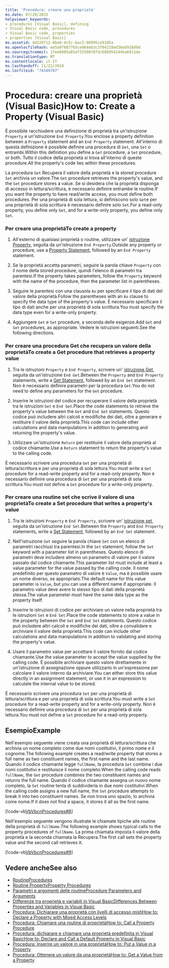 ```yaml
---
title: 'Procedura: creare una proprietà'
ms.date: 07/20/2015
helpviewer_keywords:
- procedures [Visual Basic], defining
- Visual Basic code, procedures
- Visual Basic code, properties
- properties [Visual Basic]
ms.assetid: 4d229712-6be8-4c5c-bac5-06995ce9185a
ms.openlocfilehash: ee5a9f687765ce064eb3c3f84218ed36eb916d9d
ms.sourcegitcommit: 17ee6605e01ef32506f8fdc686954244ba6911de
ms.translationtype: MT
ms.contentlocale: it-IT
ms.lasthandoff: 11/22/2019
ms.locfileid: "74349707"
---
```

# <a name="how-to-create-a-property-visual-basic"></a><span data-ttu-id="aa500-102">Procedura: creare una proprietà (Visual Basic)</span><span class="sxs-lookup"><span data-stu-id="aa500-102">How to: Create a Property (Visual Basic)</span></span>
<span data-ttu-id="aa500-103">È possibile racchiudere una definizione di proprietà tra un'istruzione `Property` e un'istruzione `End Property`.</span><span class="sxs-lookup"><span data-stu-id="aa500-103">You enclose a property definition between a `Property` statement and an `End Property` statement.</span></span> <span data-ttu-id="aa500-104">All'interno di questa definizione è possibile definire una procedura di `Get`, una `Set` o entrambi.</span><span class="sxs-lookup"><span data-stu-id="aa500-104">Within this definition you define a `Get` procedure, a `Set` procedure, or both.</span></span> <span data-ttu-id="aa500-105">Tutto il codice della proprietà si trova all'interno di queste procedure.</span><span class="sxs-lookup"><span data-stu-id="aa500-105">All the property's code lies within these procedures.</span></span>  
  
 <span data-ttu-id="aa500-106">La procedura `Get` Recupera il valore della proprietà e la stored procedure `Set` archivia un valore.</span><span class="sxs-lookup"><span data-stu-id="aa500-106">The `Get` procedure retrieves the property's value, and the `Set` procedure stores a value.</span></span> <span data-ttu-id="aa500-107">Se si desidera che la proprietà disponga di accesso in lettura/scrittura, è necessario definire entrambe le routine.</span><span class="sxs-lookup"><span data-stu-id="aa500-107">If you want the property to have read/write access, you must define both procedures.</span></span> <span data-ttu-id="aa500-108">Per una proprietà di sola lettura, si definiscono solo `Get`e per una proprietà di sola scrittura è necessario definire solo `Set`.</span><span class="sxs-lookup"><span data-stu-id="aa500-108">For a read-only property, you define only `Get`, and for a write-only property, you define only `Set`.</span></span>  
  
### <a name="to-create-a-property"></a><span data-ttu-id="aa500-109">Per creare una proprietà</span><span class="sxs-lookup"><span data-stu-id="aa500-109">To create a property</span></span>  
  
1. <span data-ttu-id="aa500-110">All'esterno di qualsiasi proprietà o routine, utilizzare un' [istruzione Property](../../../../visual-basic/language-reference/statements/property-statement.md), seguita da un'istruzione `End Property`.</span><span class="sxs-lookup"><span data-stu-id="aa500-110">Outside any property or procedure, use a [Property Statement](../../../../visual-basic/language-reference/statements/property-statement.md), followed by an `End Property` statement.</span></span>  
  
2. <span data-ttu-id="aa500-111">Se la proprietà accetta parametri, seguire la parola chiave `Property` con il nome della stored procedure, quindi l'elenco di parametri tra parentesi.</span><span class="sxs-lookup"><span data-stu-id="aa500-111">If the property takes parameters, follow the `Property` keyword with the name of the procedure, then the parameter list in parentheses.</span></span>  
  
3. <span data-ttu-id="aa500-112">Seguire le parentesi con una clausola `As` per specificare il tipo di dati del valore della proprietà.</span><span class="sxs-lookup"><span data-stu-id="aa500-112">Follow the parentheses with an `As` clause to specify the data type of the property's value.</span></span> <span data-ttu-id="aa500-113">È necessario specificare il tipo di dati anche per una proprietà di sola scrittura.</span><span class="sxs-lookup"><span data-stu-id="aa500-113">You must specify the data type even for a write-only property.</span></span>  
  
4. <span data-ttu-id="aa500-114">Aggiungere `Get` e `Set` procedure, a seconda delle esigenze.</span><span class="sxs-lookup"><span data-stu-id="aa500-114">Add `Get` and `Set` procedures, as appropriate.</span></span> <span data-ttu-id="aa500-115">Vedere le istruzioni seguenti.</span><span class="sxs-lookup"><span data-stu-id="aa500-115">See the following directions.</span></span>  
  
### <a name="to-create-a-get-procedure-that-retrieves-a-property-value"></a><span data-ttu-id="aa500-116">Per creare una procedura Get che recupera un valore della proprietà</span><span class="sxs-lookup"><span data-stu-id="aa500-116">To create a Get procedure that retrieves a property value</span></span>  
  
1. <span data-ttu-id="aa500-117">Tra le istruzioni `Property` e `End Property`, scrivere un' [istruzione Get](../../../../visual-basic/language-reference/statements/get-statement.md), seguita da un'istruzione `End Get`.</span><span class="sxs-lookup"><span data-stu-id="aa500-117">Between the `Property` and `End Property` statements, write a [Get Statement](../../../../visual-basic/language-reference/statements/get-statement.md), followed by an `End Get` statement.</span></span> <span data-ttu-id="aa500-118">Non è necessario definire parametri per la procedura `Get`.</span><span class="sxs-lookup"><span data-stu-id="aa500-118">You do not need to define any parameters for the `Get` procedure.</span></span>  
  
2. <span data-ttu-id="aa500-119">Inserire le istruzioni del codice per recuperare il valore della proprietà tra le istruzioni `Get` e `End Get`.</span><span class="sxs-lookup"><span data-stu-id="aa500-119">Place the code statements to retrieve the property's value between the `Get` and `End Get` statements.</span></span> <span data-ttu-id="aa500-120">Questo codice può includere altri calcoli e modifiche dei dati, oltre a generare e restituire il valore della proprietà.</span><span class="sxs-lookup"><span data-stu-id="aa500-120">This code can include other calculations and data manipulations in addition to generating and returning the property's value.</span></span>  
  
3. <span data-ttu-id="aa500-121">Utilizzare un'istruzione `Return` per restituire il valore della proprietà al codice chiamante.</span><span class="sxs-lookup"><span data-stu-id="aa500-121">Use a `Return` statement to return the property's value to the calling code.</span></span>  
  
 <span data-ttu-id="aa500-122">È necessario scrivere una procedura `Get` per una proprietà di lettura/scrittura e per una proprietà di sola lettura.</span><span class="sxs-lookup"><span data-stu-id="aa500-122">You must write a `Get` procedure for a read-write property and for a read-only property.</span></span> <span data-ttu-id="aa500-123">Non è necessario definire una procedura di `Get` per una proprietà di sola scrittura.</span><span class="sxs-lookup"><span data-stu-id="aa500-123">You must not define a `Get` procedure for a write-only property.</span></span>  
  
### <a name="to-create-a-set-procedure-that-writes-a-propertys-value"></a><span data-ttu-id="aa500-124">Per creare una routine set che scrive il valore di una proprietà</span><span class="sxs-lookup"><span data-stu-id="aa500-124">To create a Set procedure that writes a property's value</span></span>  
  
1. <span data-ttu-id="aa500-125">Tra le istruzioni `Property` e `End Property`, scrivere un' [istruzione set](../../../../visual-basic/language-reference/statements/set-statement.md), seguita da un'istruzione `End Set`.</span><span class="sxs-lookup"><span data-stu-id="aa500-125">Between the `Property` and `End Property` statements, write a [Set Statement](../../../../visual-basic/language-reference/statements/set-statement.md), followed by an `End Set` statement.</span></span>  
  
2. <span data-ttu-id="aa500-126">Nell'istruzione `Set` seguire la parola chiave `Set` con un elenco di parametri racchiusi tra parentesi.</span><span class="sxs-lookup"><span data-stu-id="aa500-126">In the `Set` statement, follow the `Set` keyword with a parameter list in parentheses.</span></span> <span data-ttu-id="aa500-127">Questo elenco di parametri deve includere almeno un parametro di valore per il valore passato dal codice chiamante.</span><span class="sxs-lookup"><span data-stu-id="aa500-127">This parameter list must include at least a value parameter for the value passed by the calling code.</span></span> <span data-ttu-id="aa500-128">Il nome predefinito per questo parametro di valore è `Value`, ma è possibile usare un nome diverso, se appropriato.</span><span class="sxs-lookup"><span data-stu-id="aa500-128">The default name for this value parameter is `Value`, but you can use a different name if appropriate.</span></span> <span data-ttu-id="aa500-129">Il parametro value deve avere lo stesso tipo di dati della proprietà stessa.</span><span class="sxs-lookup"><span data-stu-id="aa500-129">The value parameter must have the same data type as the property itself.</span></span>  
  
3. <span data-ttu-id="aa500-130">Inserire le istruzioni di codice per archiviare un valore nella proprietà tra le istruzioni `Set` e `End Set`.</span><span class="sxs-lookup"><span data-stu-id="aa500-130">Place the code statements to store a value in the property between the `Set` and `End Set` statements.</span></span> <span data-ttu-id="aa500-131">Questo codice può includere altri calcoli e modifiche dei dati, oltre a convalidare e archiviare il valore della proprietà.</span><span class="sxs-lookup"><span data-stu-id="aa500-131">This code can include other calculations and data manipulations in addition to validating and storing the property's value.</span></span>  
  
4. <span data-ttu-id="aa500-132">Usare il parametro value per accettare il valore fornito dal codice chiamante.</span><span class="sxs-lookup"><span data-stu-id="aa500-132">Use the value parameter to accept the value supplied by the calling code.</span></span> <span data-ttu-id="aa500-133">È possibile archiviare questo valore direttamente in un'istruzione di assegnazione oppure utilizzarlo in un'espressione per calcolare il valore interno da archiviare.</span><span class="sxs-lookup"><span data-stu-id="aa500-133">You can either store this value directly in an assignment statement, or use it in an expression to calculate the internal value to be stored.</span></span>  
  
 <span data-ttu-id="aa500-134">È necessario scrivere una procedura `Set` per una proprietà di lettura/scrittura e per una proprietà di sola scrittura.</span><span class="sxs-lookup"><span data-stu-id="aa500-134">You must write a `Set` procedure for a read-write property and for a write-only property.</span></span> <span data-ttu-id="aa500-135">Non è necessario definire una procedura di `Set` per una proprietà di sola lettura.</span><span class="sxs-lookup"><span data-stu-id="aa500-135">You must not define a `Set` procedure for a read-only property.</span></span>  
  
## <a name="example"></a><span data-ttu-id="aa500-136">Esempio</span><span class="sxs-lookup"><span data-stu-id="aa500-136">Example</span></span>  
 <span data-ttu-id="aa500-137">Nell'esempio seguente viene creata una proprietà di lettura/scrittura che archivia un nome completo come due nomi costitutivi, il primo nome e il cognome.</span><span class="sxs-lookup"><span data-stu-id="aa500-137">The following example creates a read/write property that stores a full name as two constituent names, the first name and the last name.</span></span> <span data-ttu-id="aa500-138">Quando il codice chiamante legge `fullName`, la procedura `Get` combina i due nomi costitutivi e restituisce il nome completo.</span><span class="sxs-lookup"><span data-stu-id="aa500-138">When the calling code reads `fullName`, the `Get` procedure combines the two constituent names and returns the full name.</span></span> <span data-ttu-id="aa500-139">Quando il codice chiamante assegna un nuovo nome completo, la `Set` routine tenta di suddividerla in due nomi costitutivi.</span><span class="sxs-lookup"><span data-stu-id="aa500-139">When the calling code assigns a new full name, the `Set` procedure attempts to break it into two constituent names.</span></span> <span data-ttu-id="aa500-140">Se non trova uno spazio, lo archivia come nome.</span><span class="sxs-lookup"><span data-stu-id="aa500-140">If it does not find a space, it stores it all as the first name.</span></span>  
  
 [!code-vb[VbVbcnProcedures#8](~/samples/snippets/visualbasic/VS_Snippets_VBCSharp/VbVbcnProcedures/VB/Class1.vb#8)]  
  
 <span data-ttu-id="aa500-141">Nell'esempio seguente vengono illustrate le chiamate tipiche alle routine della proprietà di `fullName`.</span><span class="sxs-lookup"><span data-stu-id="aa500-141">The following example shows typical calls to the property procedures of `fullName`.</span></span> <span data-ttu-id="aa500-142">La prima chiamata imposta il valore della proprietà e la seconda chiamata la Recupera.</span><span class="sxs-lookup"><span data-stu-id="aa500-142">The first call sets the property value and the second call retrieves it.</span></span>  
  
 [!code-vb[VbVbcnProcedures#9](~/samples/snippets/visualbasic/VS_Snippets_VBCSharp/VbVbcnProcedures/VB/Class1.vb#9)]  
  
## <a name="see-also"></a><span data-ttu-id="aa500-143">Vedere anche</span><span class="sxs-lookup"><span data-stu-id="aa500-143">See also</span></span>

- [<span data-ttu-id="aa500-144">Routine</span><span class="sxs-lookup"><span data-stu-id="aa500-144">Procedures</span></span>](./index.md)
- [<span data-ttu-id="aa500-145">Routine Property</span><span class="sxs-lookup"><span data-stu-id="aa500-145">Property Procedures</span></span>](./property-procedures.md)
- [<span data-ttu-id="aa500-146">Parametri e argomenti delle routine</span><span class="sxs-lookup"><span data-stu-id="aa500-146">Procedure Parameters and Arguments</span></span>](./procedure-parameters-and-arguments.md)
- [<span data-ttu-id="aa500-147">Differenze tra proprietà e variabili in Visual Basic</span><span class="sxs-lookup"><span data-stu-id="aa500-147">Differences Between Properties and Variables in Visual Basic</span></span>](./differences-between-properties-and-variables.md)
- [<span data-ttu-id="aa500-148">Procedura: Dichiarare una proprietà con livelli di accesso misti</span><span class="sxs-lookup"><span data-stu-id="aa500-148">How to: Declare a Property with Mixed Access Levels</span></span>](./how-to-declare-a-property-with-mixed-access-levels.md)
- [<span data-ttu-id="aa500-149">Procedura: Chiamare una routine di proprietà</span><span class="sxs-lookup"><span data-stu-id="aa500-149">How to: Call a Property Procedure</span></span>](./how-to-call-a-property-procedure.md)
- [<span data-ttu-id="aa500-150">Procedura: dichiarare e chiamare una proprietà predefinita in Visual Basic</span><span class="sxs-lookup"><span data-stu-id="aa500-150">How to: Declare and Call a Default Property in Visual Basic</span></span>](./how-to-declare-and-call-a-default-property.md)
- [<span data-ttu-id="aa500-151">Procedura: Inserire un valore in una proprietà</span><span class="sxs-lookup"><span data-stu-id="aa500-151">How to: Put a Value in a Property</span></span>](./how-to-put-a-value-in-a-property.md)
- [<span data-ttu-id="aa500-152">Procedura: Ottenere un valore da una proprietà</span><span class="sxs-lookup"><span data-stu-id="aa500-152">How to: Get a Value from a Property</span></span>](./how-to-get-a-value-from-a-property.md)

